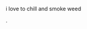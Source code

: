 i love to chill and smoke weed



.

<!---
RonaldoSmiffJenkins/RonaldoSmiffJenkins is a ✨ special ✨ repository because its `README.md` (this file) appears on your GitHub profile.
You can click the Preview link to take a look at your changes.
--->
